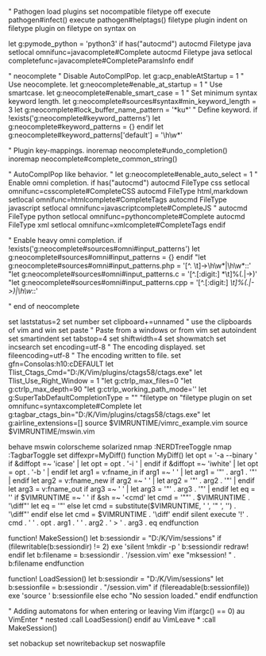 " Pathogen load plugins
set nocompatible
filetype off
execute pathogen#infect()
execute pathogen#helptags()
filetype plugin indent on
filetype plugin on
filetype on
syntax on

let g:pymode_python = 'python3'
if has("autocmd")
  autocmd Filetype java setlocal omnifunc=javacomplete#Complete
  autocmd Filetype java setlocal completefunc=javacomplete#CompleteParamsInfo
endif

" neocomplete
" Disable AutoComplPop.
let g:acp_enableAtStartup = 1 
" Use neocomplete.
let g:neocomplete#enable_at_startup = 1
" Use smartcase.
let g:neocomplete#enable_smart_case = 1
" Set minimum syntax keyword length.
let g:neocomplete#sources#syntax#min_keyword_length = 3
let g:neocomplete#lock_buffer_name_pattern = '\*ku\*'
" Define keyword.
if !exists('g:neocomplete#keyword_patterns')
    let g:neocomplete#keyword_patterns = {}
endif
let g:neocomplete#keyword_patterns['default'] = '\h\w*'

" Plugin key-mappings.
inoremap <expr><C-g>     neocomplete#undo_completion()
inoremap <expr><C-l>     neocomplete#complete_common_string()

" AutoComplPop like behavior.
" let g:neocomplete#enable_auto_select = 1
" Enable omni completion.
if has("autocmd")
	autocmd FileType css setlocal omnifunc=csscomplete#CompleteCSS
	autocmd FileType html,markdown setlocal omnifunc=htmlcomplete#CompleteTags
	autocmd FileType javascript setlocal omnifunc=javascriptcomplete#CompleteJS
	" autocmd FileType python setlocal omnifunc=pythoncomplete#Complete
	autocmd FileType xml setlocal omnifunc=xmlcomplete#CompleteTags
endif

" Enable heavy omni completion.
if !exists('g:neocomplete#sources#omni#input_patterns')
  let g:neocomplete#sources#omni#input_patterns = {}
endif
"let g:neocomplete#sources#omni#input_patterns.php = '[^. \t]->\h\w*\|\h\w*::'
"let g:neocomplete#sources#omni#input_patterns.c = '[^.[:digit:] *\t]\%(\.\|->\)'
"let g:neocomplete#sources#omni#input_patterns.cpp = '[^.[:digit:] *\t]\%(\.\|->\)\|\h\w*::'

" end of neocomplete

set laststatus=2
set number
set clipboard+=unnamed  " use the clipboards of vim and win
set paste               " Paste from a windows or from vim
set autoindent
set smartindent
set tabstop=4
set shiftwidth=4
set showmatch
set incsearch
set encoding=utf-8  " The encoding displayed.
set fileencoding=utf-8  " The encoding written to file.
set gfn=Consolas:h10:cDEFAULT
let Tlist_Ctags_Cmd="D:/K/Vim/plugins/ctags58/ctags.exe"
let Tlist_Use_Right_Window = 1
"let g:ctrlp_max_files=0
"let g:ctrlp_max_depth=90
"let g:ctrlp_working_path_mode=''
let g:SuperTabDefaultCompletionType = "<c-n>"
"filetype on
"filetype plugin on
set omnifunc=syntaxcomplete#Complete
let g:tagbar_ctags_bin="D:/K/Vim/plugins/ctags58/ctags.exe"
let g:airline_extensions=[]
source $VIMRUNTIME/vimrc_example.vim
source $VIMRUNTIME/mswin.vim

behave mswin
colorscheme solarized 
nmap <F7> :NERDTreeToggle<CR>
nmap <F8> :TagbarToggle<CR>
set diffexpr=MyDiff()
function MyDiff()
  let opt = '-a --binary '
  if &diffopt =~ 'icase' | let opt = opt . '-i ' | endif
  if &diffopt =~ 'iwhite' | let opt = opt . '-b ' | endif
  let arg1 = v:fname_in
  if arg1 =~ ' ' | let arg1 = '"' . arg1 . '"' | endif
  let arg2 = v:fname_new
  if arg2 =~ ' ' | let arg2 = '"' . arg2 . '"' | endif
  let arg3 = v:fname_out
  if arg3 =~ ' ' | let arg3 = '"' . arg3 . '"' | endif
  let eq = ''
  if $VIMRUNTIME =~ ' '
    if &sh =~ '\<cmd'
      let cmd = '""' . $VIMRUNTIME . '\diff"'
      let eq = '"'
    else
      let cmd = substitute($VIMRUNTIME, ' ', '" ', '') . '\diff"'
    endif
  else
    let cmd = $VIMRUNTIME . '\diff'
  endif
  silent execute '!' . cmd . ' ' . opt . arg1 . ' ' . arg2 . ' > ' . arg3 . eq
endfunction

function! MakeSession()
  let b:sessiondir = "D:/K/Vim/sessions"
  if (filewritable(b:sessiondir) != 2)
    exe 'silent !mkdir -p ' b:sessiondir
    redraw!
  endif
  let b:filename = b:sessiondir . '/session.vim'
  exe "mksession! " . b:filename
endfunction

function! LoadSession()
  let b:sessiondir = "D:/K/Vim/sessions"
  let b:sessionfile = b:sessiondir . "/session.vim"
  if (filereadable(b:sessionfile))
    exe 'source ' b:sessionfile
  else
    echo "No session loaded."
  endif
endfunction

" Adding automatons for when entering or leaving Vim
if(argc() == 0)
	au VimEnter * nested :call LoadSession()
endif
au VimLeave * :call MakeSession()

set nobackup
set nowritebackup
set noswapfile

